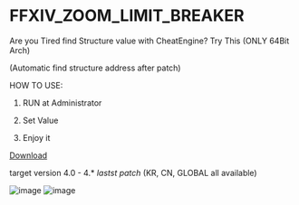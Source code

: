 # FFXIV_ZOOM_LIMIT_BREAKER
Are you Tired find Structure value with CheatEngine? Try This (ONLY 64Bit Arch)

(Automatic find structure address after patch)


HOW TO USE:

1. RUN at Administrator

2. Set Value

3. Enjoy it


[Download](https://github.com/laiglinne-ff/FFXIV_ZOOM_LIMIT_BREAKER/releases/latest)

target version 4.0 - 4.* *lastst patch* (KR, CN, GLOBAL all available)

![image](https://github.com/laiglinne-ff/FFXIV_ZOOM_LIMIT_BREAKER/raw/master/ffxiv_20171224_072639.png)
![image](https://github.com/laiglinne-ff/FFXIV_ZOOM_LIMIT_BREAKER/raw/master/ffxiv_20171224_115212.png)
